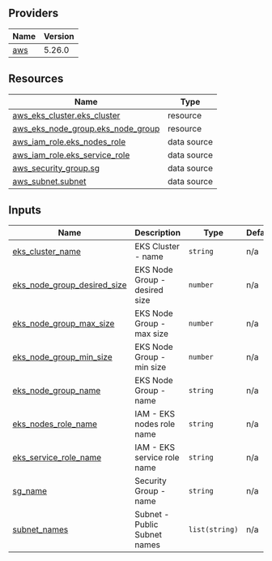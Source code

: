 <!-- BEGIN_TF_DOCS -->


## Providers

| Name | Version |
|------|---------|
| <a name="provider_aws"></a> [aws](#provider\_aws) | 5.26.0 |

## Resources

| Name | Type |
|------|------|
| [aws_eks_cluster.eks_cluster](https://registry.terraform.io/providers/hashicorp/aws/latest/docs/resources/eks_cluster) | resource |
| [aws_eks_node_group.eks_node_group](https://registry.terraform.io/providers/hashicorp/aws/latest/docs/resources/eks_node_group) | resource |
| [aws_iam_role.eks_nodes_role](https://registry.terraform.io/providers/hashicorp/aws/latest/docs/data-sources/iam_role) | data source |
| [aws_iam_role.eks_service_role](https://registry.terraform.io/providers/hashicorp/aws/latest/docs/data-sources/iam_role) | data source |
| [aws_security_group.sg](https://registry.terraform.io/providers/hashicorp/aws/latest/docs/data-sources/security_group) | data source |
| [aws_subnet.subnet](https://registry.terraform.io/providers/hashicorp/aws/latest/docs/data-sources/subnet) | data source |

## Inputs

| Name | Description | Type | Default | Required |
|------|-------------|------|---------|:--------:|
| <a name="input_eks_cluster_name"></a> [eks\_cluster\_name](#input\_eks\_cluster\_name) | EKS Cluster - name | `string` | n/a | yes |
| <a name="input_eks_node_group_desired_size"></a> [eks\_node\_group\_desired\_size](#input\_eks\_node\_group\_desired\_size) | EKS Node Group - desired size | `number` | n/a | yes |
| <a name="input_eks_node_group_max_size"></a> [eks\_node\_group\_max\_size](#input\_eks\_node\_group\_max\_size) | EKS Node Group - max size | `number` | n/a | yes |
| <a name="input_eks_node_group_min_size"></a> [eks\_node\_group\_min\_size](#input\_eks\_node\_group\_min\_size) | EKS Node Group - min size | `number` | n/a | yes |
| <a name="input_eks_node_group_name"></a> [eks\_node\_group\_name](#input\_eks\_node\_group\_name) | EKS Node Group - name | `string` | n/a | yes |
| <a name="input_eks_nodes_role_name"></a> [eks\_nodes\_role\_name](#input\_eks\_nodes\_role\_name) | IAM - EKS nodes role name | `string` | n/a | yes |
| <a name="input_eks_service_role_name"></a> [eks\_service\_role\_name](#input\_eks\_service\_role\_name) | IAM - EKS service role name | `string` | n/a | yes |
| <a name="input_sg_name"></a> [sg\_name](#input\_sg\_name) | Security Group - name | `string` | n/a | yes |
| <a name="input_subnet_names"></a> [subnet\_names](#input\_subnet\_names) | Subnet - Public Subnet names | `list(string)` | n/a | yes |
<!-- END_TF_DOCS -->
